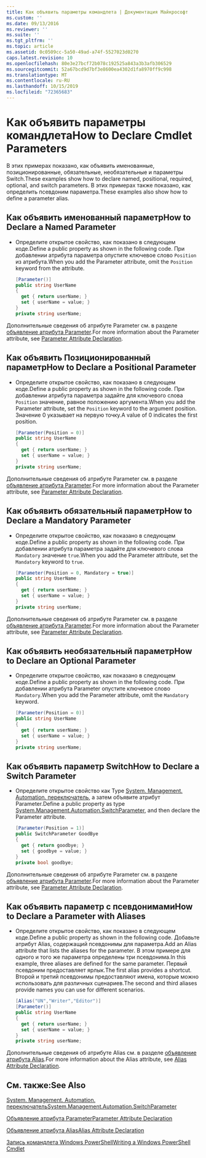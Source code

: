 ```yaml
---
title: Как объявить параметры командлета | Документация Майкрософт
ms.custom: ''
ms.date: 09/13/2016
ms.reviewer: ''
ms.suite: ''
ms.tgt_pltfrm: ''
ms.topic: article
ms.assetid: 0c0509cc-5a50-49ad-a74f-5527023d0270
caps.latest.revision: 10
ms.openlocfilehash: 80e3e27bcf72b078c192525a843a3b3afb306529
ms.sourcegitcommit: 52a67bcd9d7bf3e8600ea4302d1fa8970ff9c998
ms.translationtype: MT
ms.contentlocale: ru-RU
ms.lasthandoff: 10/15/2019
ms.locfileid: "72365683"
---
```

# <a name="how-to-declare-cmdlet-parameters"></a><span data-ttu-id="a99ed-102">Как объявить параметры командлета</span><span class="sxs-lookup"><span data-stu-id="a99ed-102">How to Declare Cmdlet Parameters</span></span>

<span data-ttu-id="a99ed-103">В этих примерах показано, как объявить именованные, позиционированные, обязательные, необязательные и параметры Switch.</span><span class="sxs-lookup"><span data-stu-id="a99ed-103">These examples show how to declare named, positional, required, optional, and switch parameters.</span></span> <span data-ttu-id="a99ed-104">В этих примерах также показано, как определить псевдоним параметра.</span><span class="sxs-lookup"><span data-stu-id="a99ed-104">These examples also show how to define a parameter alias.</span></span>

## <a name="how-to-declare-a-named-parameter"></a><span data-ttu-id="a99ed-105">Как объявить именованный параметр</span><span class="sxs-lookup"><span data-stu-id="a99ed-105">How to Declare a Named Parameter</span></span>

- <span data-ttu-id="a99ed-106">Определите открытое свойство, как показано в следующем коде.</span><span class="sxs-lookup"><span data-stu-id="a99ed-106">Define a public property as shown in the following code.</span></span> <span data-ttu-id="a99ed-107">При добавлении атрибута параметра опустите ключевое слово `Position` из атрибута.</span><span class="sxs-lookup"><span data-stu-id="a99ed-107">When you add the Parameter attribute, omit the `Position` keyword from the attribute.</span></span>

    ```csharp
    [Parameter()]
    public string UserName
    {
      get { return userName; }
      set { userName = value; }
    }
    private string userName;
    ```

<span data-ttu-id="a99ed-108">Дополнительные сведения об атрибуте Parameter см. в разделе [объявление атрибута Parameter](./parameter-attribute-declaration.md).</span><span class="sxs-lookup"><span data-stu-id="a99ed-108">For more information about the Parameter attribute, see [Parameter Attribute Declaration](./parameter-attribute-declaration.md).</span></span>

## <a name="how-to-declare-a-positional-parameter"></a><span data-ttu-id="a99ed-109">Как объявить Позиционированный параметр</span><span class="sxs-lookup"><span data-stu-id="a99ed-109">How to Declare a Positional Parameter</span></span>

- <span data-ttu-id="a99ed-110">Определите открытое свойство, как показано в следующем коде.</span><span class="sxs-lookup"><span data-stu-id="a99ed-110">Define a public property as shown in the following code.</span></span> <span data-ttu-id="a99ed-111">При добавлении атрибута параметра задайте для ключевого слова `Position` значение, равное положению аргумента.</span><span class="sxs-lookup"><span data-stu-id="a99ed-111">When you add the Parameter attribute, set the `Position` keyword to the argument position.</span></span> <span data-ttu-id="a99ed-112">Значение 0 указывает на первую точку.</span><span class="sxs-lookup"><span data-stu-id="a99ed-112">A value of 0 indicates the first position.</span></span>

    ```csharp
    [Parameter(Position = 0)]
    public string UserName
    {
      get { return userName; }
      set { userName = value; }
    }
    private string userName;
    ```

<span data-ttu-id="a99ed-113">Дополнительные сведения об атрибуте Parameter см. в разделе [объявление атрибута Parameter](./parameter-attribute-declaration.md).</span><span class="sxs-lookup"><span data-stu-id="a99ed-113">For more information about the Parameter attribute, see [Parameter Attribute Declaration](./parameter-attribute-declaration.md).</span></span>

## <a name="how-to-declare-a-mandatory-parameter"></a><span data-ttu-id="a99ed-114">Как объявить обязательный параметр</span><span class="sxs-lookup"><span data-stu-id="a99ed-114">How to Declare a Mandatory Parameter</span></span>

- <span data-ttu-id="a99ed-115">Определите открытое свойство, как показано в следующем коде.</span><span class="sxs-lookup"><span data-stu-id="a99ed-115">Define a public property as shown in the following code.</span></span> <span data-ttu-id="a99ed-116">При добавлении атрибута параметра задайте для ключевого слова `Mandatory` значение `true`.</span><span class="sxs-lookup"><span data-stu-id="a99ed-116">When you add the Parameter attribute, set the `Mandatory` keyword to `true`.</span></span>

    ```csharp
    [Parameter(Position = 0, Mandatory = true)]
    public string UserName
    {
      get { return userName; }
      set { userName = value; }
    }
    private string userName;
    ```

<span data-ttu-id="a99ed-117">Дополнительные сведения об атрибуте Parameter см. в разделе [объявление атрибута Parameter](./parameter-attribute-declaration.md).</span><span class="sxs-lookup"><span data-stu-id="a99ed-117">For more information about the Parameter attribute, see [Parameter Attribute Declaration](./parameter-attribute-declaration.md).</span></span>

## <a name="how-to-declare-an-optional-parameter"></a><span data-ttu-id="a99ed-118">Как объявить необязательный параметр</span><span class="sxs-lookup"><span data-stu-id="a99ed-118">How to Declare an Optional Parameter</span></span>

- <span data-ttu-id="a99ed-119">Определите открытое свойство, как показано в следующем коде.</span><span class="sxs-lookup"><span data-stu-id="a99ed-119">Define a public property as shown in the following code.</span></span> <span data-ttu-id="a99ed-120">При добавлении атрибута Parameter опустите ключевое слово `Mandatory`.</span><span class="sxs-lookup"><span data-stu-id="a99ed-120">When you add the Parameter attribute, omit the `Mandatory` keyword.</span></span>

    ```csharp
    [Parameter(Position = 0)]
    public string UserName
    {
      get { return userName; }
      set { userName = value; }
    }
    private string userName;
    ```

## <a name="how-to-declare-a-switch-parameter"></a><span data-ttu-id="a99ed-121">Как объявить параметр Switch</span><span class="sxs-lookup"><span data-stu-id="a99ed-121">How to Declare a Switch Parameter</span></span>

- <span data-ttu-id="a99ed-122">Определите открытое свойство как Type [System. Management. Automation. переключатель](/dotnet/api/System.Management.Automation.SwitchParameter), а затем объявите атрибут Parameter.</span><span class="sxs-lookup"><span data-stu-id="a99ed-122">Define a public property as type [System.Management.Automation.SwitchParameter](/dotnet/api/System.Management.Automation.SwitchParameter), and then declare the Parameter attribute.</span></span>

    ```csharp
    [Parameter(Position = 1)]
    public SwitchParameter GoodBye
    {
      get { return goodbye; }
      set { goodbye = value; }
    }
    private bool goodbye;
    ```

<span data-ttu-id="a99ed-123">Дополнительные сведения об атрибуте Parameter см. в разделе [объявление атрибута Parameter](./parameter-attribute-declaration.md).</span><span class="sxs-lookup"><span data-stu-id="a99ed-123">For more information about the Parameter attribute, see [Parameter Attribute Declaration](./parameter-attribute-declaration.md).</span></span>

## <a name="how-to-declare-a-parameter-with-aliases"></a><span data-ttu-id="a99ed-124">Как объявить параметр с псевдонимами</span><span class="sxs-lookup"><span data-stu-id="a99ed-124">How to Declare a Parameter with Aliases</span></span>

- <span data-ttu-id="a99ed-125">Определите открытое свойство, как показано в следующем коде.</span><span class="sxs-lookup"><span data-stu-id="a99ed-125">Define a public property as shown in the following code.</span></span> <span data-ttu-id="a99ed-126">Добавьте атрибут Alias, содержащий псевдонимы для параметра.</span><span class="sxs-lookup"><span data-stu-id="a99ed-126">Add an Alias attribute that lists the aliases for the parameter.</span></span> <span data-ttu-id="a99ed-127">В этом примере для одного и того же параметра определены три псевдонима.</span><span class="sxs-lookup"><span data-stu-id="a99ed-127">In this example, three aliases are defined for the same parameter.</span></span> <span data-ttu-id="a99ed-128">Первый псевдоним предоставляет ярлык.</span><span class="sxs-lookup"><span data-stu-id="a99ed-128">The first alias provides a shortcut.</span></span> <span data-ttu-id="a99ed-129">Второй и третий псевдонимы предоставляют имена, которые можно использовать для различных сценариев.</span><span class="sxs-lookup"><span data-stu-id="a99ed-129">The second and third aliases provide names you can use for different scenarios.</span></span>

    ```csharp
    [Alias("UN","Writer","Editor")]
    [Parameter()]
    public string UserName
    {
      get { return userName; }
      set { userName = value; }
    }
    private string userName;
    ```

<span data-ttu-id="a99ed-130">Дополнительные сведения об атрибуте Alias см. в разделе [объявление атрибута Alias](./alias-attribute-declaration.md).</span><span class="sxs-lookup"><span data-stu-id="a99ed-130">For more information about the Alias attribute, see [Alias Attribute Declaration](./alias-attribute-declaration.md).</span></span>

## <a name="see-also"></a><span data-ttu-id="a99ed-131">См. также:</span><span class="sxs-lookup"><span data-stu-id="a99ed-131">See Also</span></span>

[<span data-ttu-id="a99ed-132">System. Management. Automation. переключатель</span><span class="sxs-lookup"><span data-stu-id="a99ed-132">System.Management.Automation.SwitchParameter</span></span>](/dotnet/api/System.Management.Automation.SwitchParameter)

[<span data-ttu-id="a99ed-133">Объявление атрибута Parameter</span><span class="sxs-lookup"><span data-stu-id="a99ed-133">Parameter Attribute Declaration</span></span>](./parameter-attribute-declaration.md)

[<span data-ttu-id="a99ed-134">Объявление атрибута Alias</span><span class="sxs-lookup"><span data-stu-id="a99ed-134">Alias Attribute Declaration</span></span>](./alias-attribute-declaration.md)

[<span data-ttu-id="a99ed-135">Запись командлета Windows PowerShell</span><span class="sxs-lookup"><span data-stu-id="a99ed-135">Writing a Windows PowerShell Cmdlet</span></span>](./writing-a-windows-powershell-cmdlet.md)

